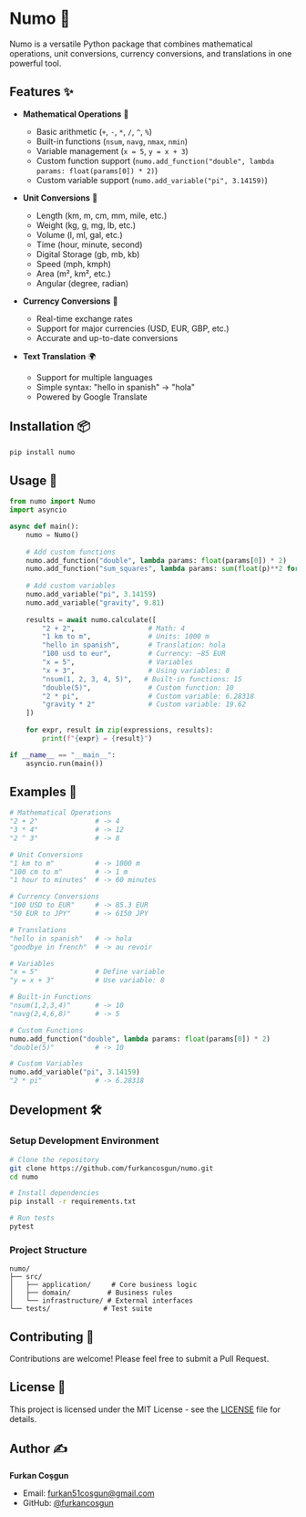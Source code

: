 # Numo 🔢

Numo is a versatile Python package that combines mathematical operations, unit conversions, currency conversions, and translations in one powerful tool.

## Features ✨

- **Mathematical Operations** 🧮
  - Basic arithmetic (`+`, `-`, `*`, `/`, `^`, `%`)
  - Built-in functions (`nsum`, `navg`, `nmax`, `nmin`)
  - Variable management (`x = 5`, `y = x + 3`)
  - Custom function support (`numo.add_function("double", lambda params: float(params[0]) * 2)`)
  - Custom variable support (`numo.add_variable("pi", 3.14159)`)

- **Unit Conversions** 📏
  - Length (km, m, cm, mm, mile, etc.)
  - Weight (kg, g, mg, lb, etc.)
  - Volume (l, ml, gal, etc.)
  - Time (hour, minute, second)
  - Digital Storage (gb, mb, kb)
  - Speed (mph, kmph)
  - Area (m², km², etc.)
  - Angular (degree, radian)

- **Currency Conversions** 💱
  - Real-time exchange rates
  - Support for major currencies (USD, EUR, GBP, etc.)
  - Accurate and up-to-date conversions

- **Text Translation** 🌍
  - Support for multiple languages
  - Simple syntax: "hello in spanish" -> "hola"
  - Powered by Google Translate

## Installation 📦

```bash
pip install numo
```

## Usage 🚀

```python
from numo import Numo
import asyncio

async def main():
    numo = Numo()
    
    # Add custom functions
    numo.add_function("double", lambda params: float(params[0]) * 2)
    numo.add_function("sum_squares", lambda params: sum(float(p)**2 for p in params))
    
    # Add custom variables
    numo.add_variable("pi", 3.14159)
    numo.add_variable("gravity", 9.81)
    
    results = await numo.calculate([
        "2 + 2",                  # Math: 4
        "1 km to m",              # Units: 1000 m
        "hello in spanish",       # Translation: hola
        "100 usd to eur",         # Currency: ~85 EUR
        "x = 5",                  # Variables
        "x + 3",                  # Using variables: 8
        "nsum(1, 2, 3, 4, 5)",   # Built-in functions: 15
        "double(5)",              # Custom function: 10
        "2 * pi",                 # Custom variable: 6.28318
        "gravity * 2"             # Custom variable: 19.62
    ])
    
    for expr, result in zip(expressions, results):
        print(f"{expr} = {result}")

if __name__ == "__main__":
    asyncio.run(main())
```

## Examples 📝

```python
# Mathematical Operations
"2 + 2"              # -> 4
"3 * 4"              # -> 12
"2 ^ 3"              # -> 8

# Unit Conversions
"1 km to m"          # -> 1000 m
"100 cm to m"        # -> 1 m
"1 hour to minutes"  # -> 60 minutes

# Currency Conversions
"100 USD to EUR"     # -> 85.3 EUR
"50 EUR to JPY"      # -> 6150 JPY

# Translations
"hello in spanish"   # -> hola
"goodbye in french"  # -> au revoir

# Variables
"x = 5"              # Define variable
"y = x + 3"          # Use variable: 8

# Built-in Functions
"nsum(1,2,3,4)"      # -> 10
"navg(2,4,6,8)"      # -> 5

# Custom Functions
numo.add_function("double", lambda params: float(params[0]) * 2)
"double(5)"          # -> 10

# Custom Variables
numo.add_variable("pi", 3.14159)
"2 * pi"             # -> 6.28318
```

## Development 🛠️

### Setup Development Environment

```bash
# Clone the repository
git clone https://github.com/furkancosgun/numo.git
cd numo

# Install dependencies
pip install -r requirements.txt

# Run tests
pytest
```

### Project Structure

```
numo/
├── src/
│   ├── application/     # Core business logic
│   ├── domain/         # Business rules
│   └── infrastructure/ # External interfaces
└── tests/             # Test suite
```

## Contributing 🤝

Contributions are welcome! Please feel free to submit a Pull Request.

## License 📄

This project is licensed under the MIT License - see the [LICENSE](LICENSE) file for details.

## Author ✍️

**Furkan Coşgun**
- Email: furkan51cosgun@gmail.com
- GitHub: [@furkancosgun](https://github.com/furkancosgun)
